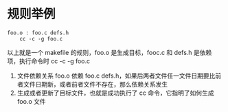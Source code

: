 # 规则举例

```
foo.o : foo.c defs.h
    cc -c -g foo.c
```

以上就是一个 makefile 的规则，foo.o 是生成目标，fooc.c 和 defs.h 是依赖项，执行命令时 cc -c -g foo.c

1. 文件依赖关系 foo.o 依赖 foo.c defs.h，如果后两者文件任一文件日期要比前者文件日期新，或者前者文件不存在，那么依赖关系发生
2. 生成或者更新了目标文件，也就是成功执行了 cc 命令，它指明了如何生成 foo.o 文件